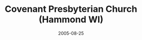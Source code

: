 ---
date: &id001 2005-08-25
end_date: null
location:
  address: 680 Broadway Street
  city: Hammond
  state: WI
minister:
- end: 2013-01-01
  name: Kim Kuhfuss
  start: 2005-08-25
  type: Pastor
- end: null
  name: Shane P. Lems
  start: 2013-01-01
  type: Pastor
- end: null
  name: Kim Kuhfuss
  start: 2013-01-01
  type: Evangelist
ministers:
- Kim Kuhfuss
- Shane P. Lems
- Kim Kuhfuss
name: Covenant Presbyterian Church
names:
- end: null
  name: Covenant Presbyterian Church
  start: 2005-08-25
origination_date: *id001
raw_data: "WI\tHammond\nCovenant Presbyterian Church (August 25, 2005- )\n(received\
  \ from Independency)\n680 Broadway Street\nPastors: Kim Kuhfuss, 2005-13\nShane\
  \ P. Lems, 2013-\nEvangelist: Kim Kuhfuss, 2013-\n"
received_from:
- Independency
states:
- WI
status:
  active: true
  end_date: null
  reason: null
  received_from: null
  withdrawal_to: null
title: Covenant Presbyterian Church (Hammond WI)
year_established:
- 2005

---